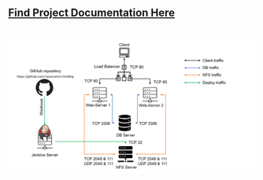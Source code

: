 ## [Find Project Documentation Here](https://github.com/Micah-Shallom/DevOps_Projects/tree/main/9.Continuous_Integration_pipeline_for_tooling_website)
#

![](./img/arc.png)